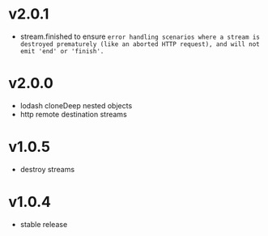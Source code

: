 # v2.0.1
* stream.finished to ensure `error handling scenarios where a stream is destroyed prematurely (like an aborted HTTP request), and will not emit 'end' or 'finish'.`
# v2.0.0
* lodash cloneDeep nested objects
* http remote destination streams
# v1.0.5
* destroy streams
# v1.0.4
* stable release
